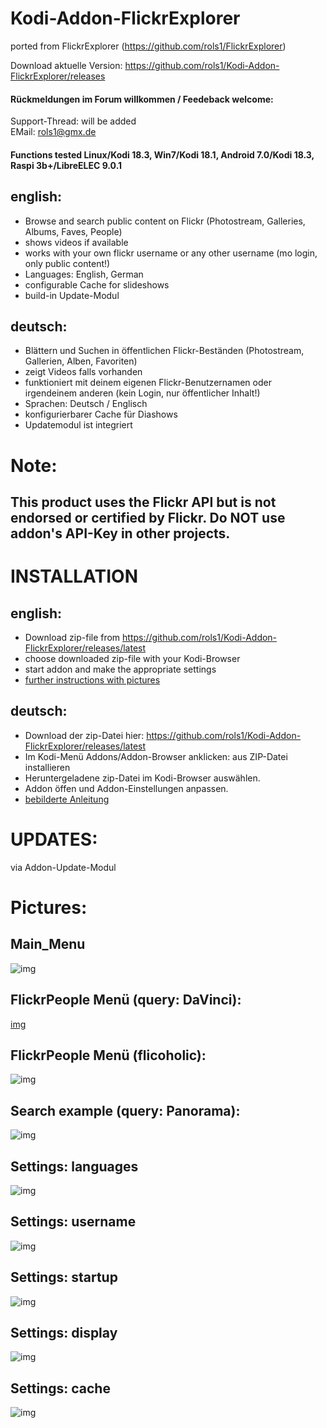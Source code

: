 Kodi-Addon-FlickrExplorer
==============
ported from FlickrExplorer (https://github.com/rols1/FlickrExplorer)

Download aktuelle Version: https://github.com/rols1/Kodi-Addon-FlickrExplorer/releases

#### Rückmeldungen im Forum willkommen / Feedeback welcome:
Support-Thread: will be added <br>
EMail: rols1@gmx.de 
  
#### Functions tested Linux/Kodi 18.3, Win7/Kodi 18.1, Android 7.0/Kodi 18.3, Raspi 3b+/LibreELEC 9.0.1 

## english:
- Browse and search public content on Flickr (Photostream, Galleries, Albums, Faves, People)
- shows videos if available
- works with your own flickr username or any other username (mo login, only public content!)
- Languages: English, German
- configurable Cache for slideshows
- build-in Update-Modul

## deutsch:
- Blättern und Suchen in öffentlichen Flickr-Beständen (Photostream, Gallerien, Alben, Favoriten)
- zeigt Videos falls vorhanden
- funktioniert mit deinem eigenen Flickr-Benutzernamen oder irgendeinem anderen (kein Login, nur öffentlicher Inhalt!) 
- Sprachen: Deutsch / Englisch
- konfigurierbarer Cache für Diashows
- Updatemodul ist integriert

Note:
===================
## This product uses the Flickr API but is not endorsed or certified by Flickr. Do NOT use addon's API-Key in other projects.

INSTALLATION
===================
## english:
- Download zip-file from https://github.com/rols1/Kodi-Addon-FlickrExplorer/releases/latest
- choose downloaded zip-file with your Kodi-Browser
- start addon and make the appropriate settings
- [further instructions with pictures](https://kodi.wiki/view/HOW-TO:Install_add-ons_from_zip_files) 

## deutsch:
- Download der zip-Datei hier: https://github.com/rols1/Kodi-Addon-FlickrExplorer/releases/latest
- Im Kodi-Menü Addons/Addon-Browser anklicken: aus ZIP-Datei installieren
- Heruntergeladene zip-Datei im Kodi-Browser auswählen.
- Addon öffen und Addon-Einstellungen anpassen.
- [bebilderte Anleitung](https://www.kodinerds.net/index.php/Thread/14234-Wie-installiert-man-Addons-die-nicht-über-den-Addon-Browser-verfügbar-sind/?page=Thread&threadID=14234)

UPDATES:
===================  
via Addon-Update-Modul
 
 Pictures:
=================== 
## Main_Menu
![img](https://github.com/rols1/PluginPictures/blob/master/Kodi/FlickrExplorer/Main_Menu.png)

## FlickrPeople Menü (query: DaVinci):
[img](https://github.com/rols1/PluginPictures/blob/master/Kodi/FlickrExplorer/Menu_FlickrPeople.png)  

## FlickrPeople Menü (flicoholic):
![img](https://github.com/rols1/PluginPictures/blob/master/Kodi/FlickrExplorer/FlickrPeople_flicoholic.png)

## Search example (query: Panorama):
![img](https://github.com/rols1/PluginPictures/blob/master/Kodi/FlickrExplorer/Suche_Panorama-S1.png)

## Settings: languages
![img](https://github.com/rols1/PluginPictures/blob/master/Kodi/FlickrExplorer/Settings_Lang.png)

## Settings: username
![img](https://github.com/rols1/PluginPictures/blob/master/Kodi/FlickrExplorer/Settings_Username.png)

## Settings: startup
![img](https://github.com/rols1/PluginPictures/blob/master/Kodi/FlickrExplorer/Settings_Startup.png)

## Settings: display
![img](https://github.com/rols1/PluginPictures/blob/master/Kodi/FlickrExplorer/Settings_Display.png)

## Settings: cache
![img](https://github.com/rols1/PluginPictures/blob/master/Kodi/FlickrExplorer/Settings_Cache.png)







